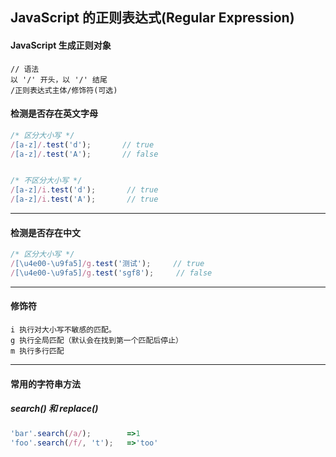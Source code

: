 ## JavaScript 的正则表达式(Regular Expression)
#### JavaScript 生成正则对象
```
// 语法
以 '/' 开头，以 '/' 结尾
/正则表达式主体/修饰符(可选)
```

#### 检测是否存在英文字母
```JavaScript
/* 区分大小写 */
/[a-z]/.test('d');       // true
/[a-z]/.test('A');       // false


/* 不区分大小写 */
/[a-z]/i.test('d');       // true
/[a-z]/i.test('A');       // true
```


---
#### 检测是否存在中文
```JavaScript
/* 区分大小写 */
/[\u4e00-\u9fa5]/g.test('测试');     // true
/[\u4e00-\u9fa5]/g.test('sgf8');     // false
```



---
#### 修饰符
```
i 执行对大小写不敏感的匹配。
g 执行全局匹配（默认会在找到第一个匹配后停止）
m 执行多行匹配
```



---
#### 常用的字符串方法
##### search() 和 replace()
```JavaScript
'bar'.search(/a/);        =>1
'foo'.search(/f/, 't');   =>'too'
```
